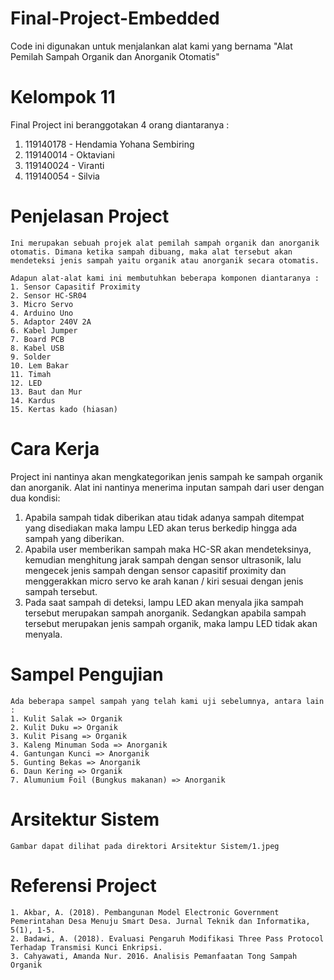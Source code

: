 # Final-Project-Embedded
Code ini digunakan untuk menjalankan alat kami yang bernama "Alat Pemilah Sampah Organik dan Anorganik Otomatis"

# Kelompok 11
Final Project ini beranggotakan 4 orang diantaranya : <br>
1. 119140178 - Hendamia Yohana Sembiring <br>
2. 119140014 - Oktaviani <br> 
3. 119140024 - Viranti <br>
4. 119140054 - Silvia <br>

# Penjelasan Project
    Ini merupakan sebuah projek alat pemilah sampah organik dan anorganik otomatis. Dimana ketika sampah dibuang, maka alat tersebut akan mendeteksi jenis sampah yaitu organik atau anorganik secara otomatis. 
    
    Adapun alat-alat kami ini membutuhkan beberapa komponen diantaranya : 
    1. Sensor Capasitif Proximity 
    2. Sensor HC-SR04 
    3. Micro Servo 
    4. Arduino Uno 
    5. Adaptor 240V 2A
    6. Kabel Jumper 
    7. Board PCB
    8. Kabel USB
    9. Solder 
    10. Lem Bakar
    11. Timah 
    12. LED 
    13. Baut dan Mur 
    14. Kardus 
    15. Kertas kado (hiasan)

# Cara Kerja 
  Project ini nantinya akan mengkategorikan jenis sampah ke sampah organik dan anorganik. Alat ini nantinya menerima inputan sampah dari user dengan dua kondisi: <br>
  1. Apabila sampah tidak diberikan atau tidak adanya sampah ditempat yang disediakan maka lampu LED akan terus berkedip hingga ada sampah yang diberikan. <br>
  2. Apabila user memberikan sampah maka HC-SR akan mendeteksinya, kemudian menghitung jarak sampah dengan sensor ultrasonik, lalu mengecek jenis sampah dengan sensor capasitif proximity dan menggerakkan micro servo ke arah kanan / kiri sesuai dengan jenis sampah tersebut. <br>
  3. Pada saat sampah di deteksi, lampu LED akan menyala jika sampah tersebut merupakan sampah anorganik. Sedangkan apabila sampah tersebut merupakan jenis sampah organik, maka lampu LED tidak akan menyala. <br>

# Sampel Pengujian
    Ada beberapa sampel sampah yang telah kami uji sebelumnya, antara lain :
    1. Kulit Salak => Organik
    2. Kulit Duku => Organik
    3. Kulit Pisang => Organik
    3. Kaleng Minuman Soda => Anorganik
    4. Gantungan Kunci => Anorganik
    5. Gunting Bekas => Anorganik
    6. Daun Kering => Organik
    7. Alumunium Foil (Bungkus makanan) => Anorganik
  
# Arsitektur Sistem
    Gambar dapat dilihat pada direktori Arsitektur Sistem/1.jpeg
    
# Referensi Project
    1. Akbar, A. (2018). Pembangunan Model Electronic Government Pemerintahan Desa Menuju Smart Desa. Jurnal Teknik dan Informatika, 5(1), 1-5. 
    2. Badawi, A. (2018). Evaluasi Pengaruh Modifikasi Three Pass Protocol Terhadap Transmisi Kunci Enkripsi. 
    3. Cahyawati, Amanda Nur. 2016. Analisis Pemanfaatan Tong Sampah Organik
